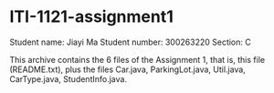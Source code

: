 # ITI-1121-assignment1
Student name: Jiayi Ma
Student number: 300263220
Section: C

This archive contains the 6 files of the Assignment 1, that is, this file (README.txt),
plus the files Car.java, ParkingLot.java, Util.java, CarType.java, StudentInfo.java.

